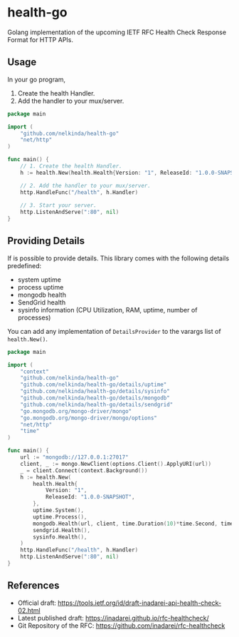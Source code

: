 # health-go

Golang implementation of the upcoming IETF RFC Health Check Response Format for HTTP APIs.

## Usage
In your go program,

1. Create the health Handler.
1. Add the handler to your mux/server.

```go
package main

import (
	"github.com/nelkinda/health-go"
	"net/http"
)

func main() {
	// 1. Create the health Handler.
	h := health.New(health.Health{Version: "1", ReleaseId: "1.0.0-SNAPSHOT"}) 

	// 2. Add the handler to your mux/server.
	http.HandleFunc("/health", h.Handler)
	
	// 3. Start your server.
	http.ListenAndServe(":80", nil)
}
```

## Providing Details
If is possible to provide details.
This library comes with the following details predefined:
- system uptime
- process uptime
- mongodb health
- SendGrid health
- sysinfo information (CPU Utilization, RAM, uptime, number of processes)

You can add any implementation of `DetailsProvider` to the varargs list of `health.New()`.

```go
package main

import (
	"context"
	"github.com/nelkinda/health-go"
	"github.com/nelkinda/health-go/details/uptime"
	"github.com/nelkinda/health-go/details/sysinfo"
	"github.com/nelkinda/health-go/details/mongodb"
	"github.com/nelkinda/health-go/details/sendgrid"
	"go.mongodb.org/mongo-driver/mongo"
	"go.mongodb.org/mongo-driver/mongo/options"
	"net/http"
	"time"
)

func main() {
	url := "mongodb://127.0.0.1:27017"
	client, _ := mongo.NewClient(options.Client().ApplyURI(url))
	_ = client.Connect(context.Background())
	h := health.New(
		health.Health{
			Version: "1",
			ReleaseId: "1.0.0-SNAPSHOT",
		},
		uptime.System(),
		uptime.Process(),
		mongodb.Health(url, client, time.Duration(10)*time.Second, time.Duration(40)*time.Microsecond),
		sendgrid.Health(),
		sysinfo.Health(),
	)
	http.HandleFunc("/health", h.Handler)
	http.ListenAndServe(":80", nil)
}
```

## References
* Official draft: https://tools.ietf.org/id/draft-inadarei-api-health-check-02.html
* Latest published draft: https://inadarei.github.io/rfc-healthcheck/
* Git Repository of the RFC: https://github.com/inadarei/rfc-healthcheck
